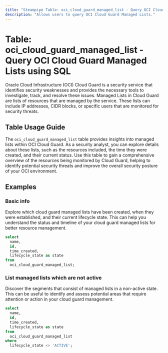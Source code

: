 ```yaml
---
title: "Steampipe Table: oci_cloud_guard_managed_list - Query OCI Cloud Guard Managed Lists using SQL"
description: "Allows users to query OCI Cloud Guard Managed Lists."
---
```


# Table: oci_cloud_guard_managed_list - Query OCI Cloud Guard Managed Lists using SQL

Oracle Cloud Infrastructure (OCI) Cloud Guard is a security service that identifies security weaknesses and provides the necessary tools to investigate, track, and resolve these issues. Managed Lists in Cloud Guard are lists of resources that are managed by the service. These lists can include IP addresses, CIDR blocks, or specific users that are monitored for security threats.

## Table Usage Guide

The `oci_cloud_guard_managed_list` table provides insights into managed lists within OCI Cloud Guard. As a security analyst, you can explore details about these lists, such as the resources included, the time they were created, and their current status. Use this table to gain a comprehensive overview of the resources being monitored by Cloud Guard, helping to identify potential security threats and improve the overall security posture of your OCI environment.

## Examples

### Basic info
Explore which cloud guard managed lists have been created, when they were established, and their current lifecycle state. This can help you understand the status and timeline of your cloud guard managed lists for better resource management.

```sql
select
  name,
  id,
  time_created,
  lifecycle_state as state
from
  oci_cloud_guard_managed_list;
```

### List managed lists which are not active
Discover the segments that consist of managed lists in a non-active state. This can be useful to identify and assess potential areas that require attention or action in your cloud guard management.

```sql
select
  name,
  id,
  time_created,
  lifecycle_state as state
from
  oci_cloud_guard_managed_list
where
  lifecycle_state <> 'ACTIVE';
```